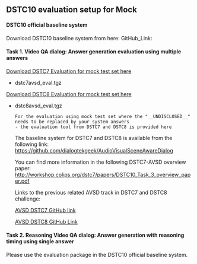
##  DSTC10 evaluation setup for Mock

#### DSTC10 official baseline system
Download DSTC10 baseline system from here:
GitHub_Link:

#### Task 1. Video QA dialog: Answer generation evaluation using multiple answers
[Download DSTC7 Evaluation for mock test set here](https://drive.google.com/file/d/19Jmm4HNXSwcg-sL7jktlCalakPCIhnxm/view?usp=sharing)
- dstc7avsd_eval.tgz

[Download DSTC8 Evaluation for mock test set here](https://drive.google.com/file/d/1EKfPtrNBQ5ciKRl6XggImweGRP84XuPi/view?usp=sharing)
- dstc8avsd_eval.tgz

   ```
   For the evaluation using mock test set where the "__UNDISCLOSED__" needs to be replaced by your system answers
   - the evaluation tool from DSTC7 and DSTC8 is provided here
   ```
   The baseline system for DSTC7 and DSTC8 is available from the following link:
   https://github.com/dialogtekgeek/AudioVisualSceneAwareDialog

   You can find more information in the following DSTC7-AVSD overview paper:
   http://workshop.colips.org/dstc7/papers/DSTC10_Task_3_overview_paper.pdf

   Links to the previous related AVSD track in DSTC7 and DSTC8 challenge: 
   
   [AVSD DSTC7 GitHub link](https://github.com/hudaAlamri/DSTC7-Audio-Visual-Scene-Aware-Dialog-AVSD-Challenge)
   
   [AVSD DSTC8 GitHub Link](https://github.com/dialogtekgeek/DSTC8-AVSD_official)

#### Task 2. Reasoning Video QA dialog: Answer generation with reasoning timing using single answer
Please use the evaluation package in the DSTC10 official baseline system.


